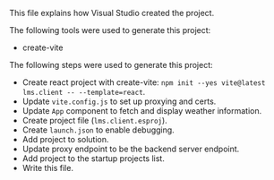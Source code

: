 This file explains how Visual Studio created the project.

The following tools were used to generate this project:
- create-vite

The following steps were used to generate this project:
- Create react project with create-vite: `npm init --yes vite@latest lms.client -- --template=react`.
- Update `vite.config.js` to set up proxying and certs.
- Update `App` component to fetch and display weather information.
- Create project file (`lms.client.esproj`).
- Create `launch.json` to enable debugging.
- Add project to solution.
- Update proxy endpoint to be the backend server endpoint.
- Add project to the startup projects list.
- Write this file.
